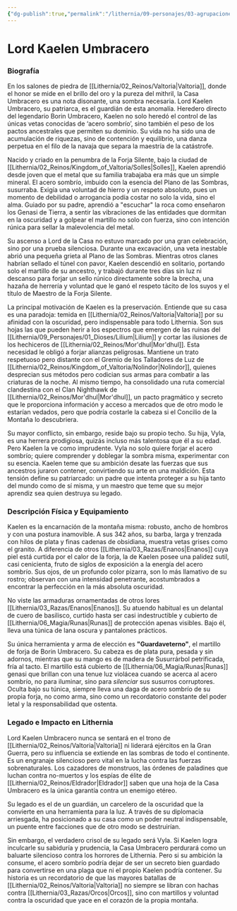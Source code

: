 ```yaml
---
{"dg-publish":true,"permalink":"/lithernia/09-personajes/03-agrupaciones/casa-umbracero/lord-kaelen-umbracero/","tags":["lithernia","personajes","Casa Umbracero","Valtoria","Enano"]}
---
```


# Lord Kaelen Umbracero

### Biografía

En los salones de piedra de [[Lithernia/02_Reinos/Valtoria\|Valtoria]], donde el honor se mide en el brillo del oro y la pureza del mithril, la Casa Umbracero es una nota disonante, una sombra necesaria. Lord Kaelen Umbracero, su patriarca, es el guardián de esta anomalía. Heredero directo del legendario Borin Umbracero, Kaelen no solo heredó el control de las únicas vetas conocidas de ‘acero sombrío’, sino también el peso de los pactos ancestrales que permiten su dominio. Su vida no ha sido una de acumulación de riquezas, sino de contención y equilibrio, una danza perpetua en el filo de la navaja que separa la maestría de la catástrofe.

Nacido y criado en la penumbra de la Forja Silente, bajo la ciudad de [[Lithernia/02_Reinos/Kingdom_of_Valtoria/Solles\|Solles]], Kaelen aprendió desde joven que el metal que su familia trabajaba era más que un simple mineral. El acero sombrío, imbuido con la esencia del Plano de las Sombras, susurraba. Exigía una voluntad de hierro y un respeto absoluto, pues un momento de debilidad o arrogancia podía costar no solo la vida, sino el alma. Guiado por su padre, aprendió a "escuchar" la roca como enseñaron los Genasi de Tierra, a sentir las vibraciones de las entidades que dormitan en la oscuridad y a golpear el martillo no solo con fuerza, sino con intención rúnica para sellar la malevolencia del metal.

Su ascenso a Lord de la Casa no estuvo marcado por una gran celebración, sino por una prueba silenciosa. Durante una excavación, una veta inestable abrió una pequeña grieta al Plano de las Sombras. Mientras otros clanes habrían sellado el túnel con pavor, Kaelen descendió en solitario, portando solo el martillo de su ancestro, y trabajó durante tres días sin luz ni descanso para forjar un sello rúnico directamente sobre la brecha, una hazaña de herrería y voluntad que le ganó el respeto tácito de los suyos y el título de Maestro de la Forja Silente.

La principal motivación de Kaelen es la preservación. Entiende que su casa es una paradoja: temida en [[Lithernia/02_Reinos/Valtoria\|Valtoria]] por su afinidad con la oscuridad, pero indispensable para todo Lithernia. Son sus hojas las que pueden herir a los espectros que emergen de las ruinas del [[Lithernia/09_Personajes/01_Dioses/Lilium\|Lilium]] y cortar las ilusiones de los hechiceros de [[Lithernia/02_Reinos/Mor'dhul\|Mor'dhul]]. Esta necesidad le obligó a forjar alianzas peligrosas. Mantiene un trato respetuoso pero distante con el Gremio de los Talladores de Luz de [[Lithernia/02_Reinos/Kingdom_of_Valtoria/Nolindor\|Nolindor]], quienes desprecian sus métodos pero codician sus armas para combatir a las criaturas de la noche. Al mismo tiempo, ha consolidado una ruta comercial clandestina con el Clan Nighthawk de [[Lithernia/02_Reinos/Mor'dhul\|Mor'dhul]], un pacto pragmático y secreto que le proporciona información y acceso a mercados que de otro modo le estarían vedados, pero que podría costarle la cabeza si el Concilio de la Montaña lo descubriera.

Su mayor conflicto, sin embargo, reside bajo su propio techo. Su hija, Vyla, es una herrera prodigiosa, quizás incluso más talentosa que él a su edad. Pero Kaelen la ve como imprudente. Vyla no solo quiere forjar el acero sombrío; quiere comprender y doblegar la sombra misma, experimentar con su esencia. Kaelen teme que su ambición desate las fuerzas que sus ancestros juraron contener, convirtiendo su arte en una maldición. Esta tensión define su patriarcado: un padre que intenta proteger a su hija tanto del mundo como de sí misma, y un maestro que teme que su mejor aprendiz sea quien destruya su legado.

### Descripción Física y Equipamiento

Kaelen es la encarnación de la montaña misma: robusto, ancho de hombros y con una postura inamovible. A sus 342 años, su barba, larga y trenzada con hilos de plata y finas cadenas de obsidiana, muestra vetas grises como el granito. A diferencia de otros [[Lithernia/03_Razas/Enanos\|Enanos]] cuya piel está curtida por el calor de la forja, la de Kaelen posee una palidez sutil, casi cenicienta, fruto de siglos de exposición a la energía del acero sombrío. Sus ojos, de un profundo color pizarra, son lo más llamativo de su rostro; observan con una intensidad penetrante, acostumbrados a encontrar la perfección en la más absoluta oscuridad.

No viste las armaduras ornamentadas de otros lores [[Lithernia/03_Razas/Enanos\|Enanos]]. Su atuendo habitual es un delantal de cuero de basilisco, curtido hasta ser casi indestructible y cubierto de [[Lithernia/06_Magia/Runas\|Runas]] de protección apenas visibles. Bajo él, lleva una túnica de lana oscura y pantalones prácticos.

Su única herramienta y arma de elección es **"Guardaveterno"**, el martillo de forja de Borin Umbracero. Su cabeza es de plata pura, pesada y sin adornos, mientras que su mango es de madera de Susurrárbol petrificada, fría al tacto. El martillo está cubierto de [[Lithernia/06_Magia/Runas\|Runas]] genasi que brillan con una tenue luz violácea cuando se acerca al acero sombrío, no para iluminar, sino para *silenciar* sus susurros corruptores. Oculta bajo su túnica, siempre lleva una daga de acero sombrío de su propia forja, no como arma, sino como un recordatorio constante del poder letal y la responsabilidad que ostenta.

### Legado e Impacto en Lithernia

Lord Kaelen Umbracero nunca se sentará en el trono de [[Lithernia/02_Reinos/Valtoria\|Valtoria]] ni liderará ejércitos en la Gran Guerra, pero su influencia se extiende en las sombras de todo el continente. Es un engranaje silencioso pero vital en la lucha contra las fuerzas sobrenaturales. Los cazadores de monstruos, las órdenes de paladines que luchan contra no-muertos y los espías de élite de [[Lithernia/02_Reinos/Eldrador\|Eldrador]] saben que una hoja de la Casa Umbracero es la única garantía contra un enemigo etéreo.

Su legado es el de un guardián, un carcelero de la oscuridad que la convierte en una herramienta para la luz. A través de su diplomacia arriesgada, ha posicionado a su casa como un poder neutral indispensable, un puente entre facciones que de otro modo se destruirían.

Sin embargo, el verdadero crisol de su legado será Vyla. Si Kaelen logra inculcarle su sabiduría y prudencia, la Casa Umbracero perdurará como un baluarte silencioso contra los horrores de Lithernia. Pero si su ambición la consume, el acero sombrío podría dejar de ser un secreto bien guardado para convertirse en una plaga que ni el propio Kaelen podría contener. Su historia es un recordatorio de que las mayores batallas de [[Lithernia/02_Reinos/Valtoria\|Valtoria]] no siempre se libran con hachas contra [[Lithernia/03_Razas/Orcos\|Orcos]], sino con martillos y voluntad contra la oscuridad que yace en el corazón de la propia montaña.

